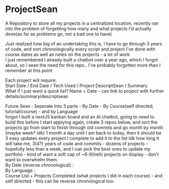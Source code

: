 # ProjectSean
A Repository to store all my projects in a centralized location, recently ran into the problem of forgetting how many and what projects I'd actually done(as far as problems go, not a bad one to have)</br>

Just realized how big of an undertaking this is, I have to go through 3 years of code, and sort chronologically every script and project I've done with course dates as well as notes on the projects - a lot of work</br>
I just remembered I already built a chatbot over a year ago, which I forgot about, so I sean the need for this repo.. I've probably forgotten more than I remember at this point</br>

Each project will require:</br>
Start Date / End Date / Tech Used / Project DescriptSean / Summary </br>
What if I just want a quick list? Name + Date - can link to project with further details/summary/descriptsean</br>

Future Sean : Seperate Into 3 parts - By Date - By Course(self directed, tutorial/course) - and by Language</br>
forgot I built a nextJS kanban board and an AI chatbot, going to need to build this before I start applying again, create 3 repos below, and sort the projects
go from start to finish through old commits and go month by month (maybe week? idk) 1 month a day until I am back to today, then it should be 3 easy updates every project I complete to add it to the list
Idk how long it will take me, 3(4?) years of code and commits - dozens of projects - hopefully less than a week, and I can pick the best ones to update my portfolio - kind of want a soft cap of ~6-9(heh) projects
on display - don't want to overwhelm them. 
</br>
By Date (reverse chronological) : </br>
By Language :</br>
Course List + Projects Completed (what projects I did in each course) - and self directed - this can be reverse chronological too:</br>
